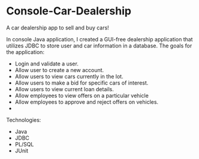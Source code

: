 # Console-Car-Dealership
 A car dealership app to sell and buy cars!
 
 In console Java application, I created a GUI-free dealership application that utilizes 
 JDBC to store user and car information in a database. The goals for the application:
 
 * Login and validate a user.
 * Allow user to create a new account.
 * Allow users to view cars currently in the lot.
 * Allow users to make a bid for specific cars of interest.
 * Allow users to view current loan details.
 * Allow employees to view offers on a particular vehicle
 * Allow employees to approve and reject offers on vehicles.
 *

 Technologies:
 * Java
 * JDBC
 * PL/SQL
 * JUnit

